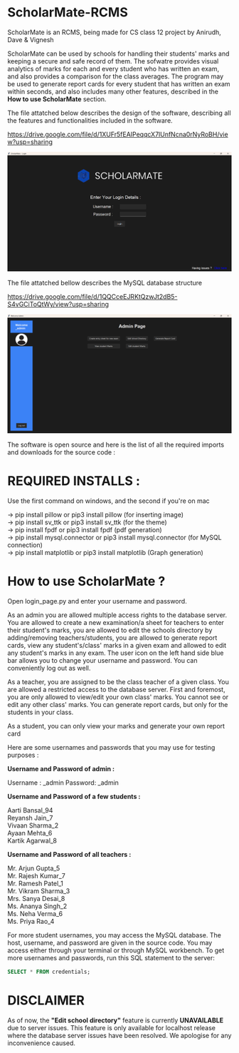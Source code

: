 # ScholarMate-RCMS

ScholarMate is an RCMS, being made for CS class 12 project by Anirudh, Dave & Vignesh

ScholarMate can be used by schools for handling their students' marks and keeping a secure and safe record of them. The sofwatre provides visual analytics of marks for each and every student who has written an exam, and also provides a comparison for the class averages. The program may be used to generate report cards for every student that has written an exam within seconds, and also includes many other features, described in the **How to use ScholarMate** section.

The file attatched below describes the design of the software, describing all the features and functionalities included in the software.

https://drive.google.com/file/d/1XUFr5fEAIPeqqcX7lUnfNcna0rNyRoBH/view?usp=sharing

![alt text](image.png)

The file attatched bellow describes the MySQL database structure

https://drive.google.com/file/d/1QQCceEJRKtQzwJt2dB5-S4vGCiToQtWy/view?usp=sharing

![alt text](image-1.png)

The software is open source and here is the list of all the required imports and downloads for the source code : 

# REQUIRED INSTALLS : 

Use the first command on windows, and the second if you're on mac

-> pip install pillow or pip3 install pillow (for inserting image)<br />
-> pip install sv_ttk or pip3 install sv_ttk (for the theme)<br />
-> pip install fpdf or pip3 install fpdf (pdf generation)<br />
-> pip install mysql.connector or pip3 install mysql.connector (for MySQL connection)<br />
-> pip install matplotlib or pip3 install matplotlib (Graph generation)

# How to use ScholarMate ? 

Open login_page.py and enter your username and password. 

As an admin you are allowed multiple access rights to the database server. You are allowed to create a new examination/a sheet for teachers to enter their student's marks, you are allowed to edit the schools directory by adding/removing teachers/students, you are allowed to generate report cards, view any student's/class' marks in a given exam and allowed to edit any student's marks in any exam. The user icon on the left hand side blue bar allows you to change your username and password. You can conveniently log out as well. 

As a teacher, you are assigned to be the class teacher of a given class. You are allowed a restricted access to the database server. First and foremost, you are only allowed to view/edit your own class' marks. You cannot see or edit any other class' marks. You can generate report cards, but only for the students in your class.

As a student, you can only view your marks and generate your own report card

Here are some usernames and passwords that you may use for testing purposes : 

**Username and Password of admin :** 

Username : _admin Password: _admin

**Username and Password of a few students :**

Aarti Bansal_94<br />
Reyansh Jain_7<br />
Vivaan Sharma_2<br />
Ayaan Mehta_6<br />
Kartik Agarwal_8<br />

**Username and Password of all teachers :** 

Mr. Arjun Gupta_5<br />
Mr. Rajesh Kumar_7<br />
Mr. Ramesh Patel_1<br />
Mr. Vikram Sharma_3<br />
Mrs. Sanya Desai_8<br />
Ms. Ananya Singh_2<br />
Ms. Neha Verma_6<br />
Ms. Priya Rao_4<br />

For more student usernames, you may access the MySQL database. The host, username, and password are given in the source code. You may access either through your terminal or through MySQL workbench. To get more usernames and passwords, run this SQL statement to the server: 

```SQL
SELECT * FROM credentials;
```

# DISCLAIMER 

As of now, the **"Edit school directory"** feature is currently **UNAVAILABLE** due to server issues. This feature is only available for localhost release where the database server issues have been resolved. We apologise for any inconvenience caused.

